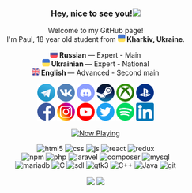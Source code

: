 <h3 align="center">Hey, nice to see you!<img src="https://raw.githubusercontent.com/MartinHeinz/MartinHeinz/master/wave.gif" width="36"/></h3>
<p align="center">Welcome to my GitHub page!<br>
    I'm Paul, 18 year old student from <a href="https://en.wikipedia.org/wiki/Kharkiv" target="_blank"><img         src="https://raw.githubusercontent.com/PAXANDDOS/PAXANDDOS/c61bd590fc67ecbafc2b30313790de34769c33ee/Profile/countries/svg/ukraine.svg" width="15"/></a><b> Kharkiv, Ukraine</b>.</p>
<p align="center">
    <a href="https://en.wikipedia.org/wiki/Russian_language" target="_blank"><img                                           src="https://raw.githubusercontent.com/PAXANDDOS/PAXANDDOS/27bf6323867e31e80d6414847d67a577b425dd21/Profile/countries/russia.svg" width="15"/></a><b> Russian </b>— Expert - Main<br>
    <a href="https://en.wikipedia.org/wiki/Ukrainian_language" target="_blank"><img                                           src="https://raw.githubusercontent.com/PAXANDDOS/PAXANDDOS/27bf6323867e31e80d6414847d67a577b425dd21/Profile/countries/ukraine.svg" width="15"/></a><b> Ukrainian </b>— Expert - National<br>
    <a href="https://en.wikipedia.org/wiki/English_language" target="_blank"><img                                           src="https://raw.githubusercontent.com/PAXANDDOS/PAXANDDOS/27bf6323867e31e80d6414847d67a577b425dd21/Profile/countries/united-kingdom.svg" width="15"/></a><b> English </b>— Advanced - Second main<br>
</p>
<p align="center">
    <a href="https://web.telegram.org/#/im?p=@paxanddos" target="_blank"><img                                           src="https://raw.githubusercontent.com/PAXANDDOS/PAXANDDOS/27bf6323867e31e80d6414847d67a577b425dd21/Profile/social/Telegram_logo.svg" width="36"/></a>
    <a href="https://vk.com/paxanddos" target="_blank"><img src="https://raw.githubusercontent.com/PAXANDDOS/PAXANDDOS/27bf6323867e31e80d6414847d67a577b425dd21/Profile/social/vk.svg" width="36"/></a>
    <a href="https://raw.githubusercontent.com/PAXANDDOS/PAXANDDOS/main/Profile/social/discordtag2.png" target="_blank"><img                                           src="https://raw.githubusercontent.com/PAXANDDOS/PAXANDDOS/3cabda7e2065d345068cdbe55c4cba5cbbb40f23/Profile/social/discord.svg" width="36"/></a>
    <a href="https://steamcommunity.com/id/paxanddos/" target="_blank"><img                                           src="https://raw.githubusercontent.com/PAXANDDOS/PAXANDDOS/27bf6323867e31e80d6414847d67a577b425dd21/Profile/social/Steam_icon_logo.svg" width="36"/></a>
    <a href="https://account.xbox.com/ru-ru/profile?gamertag=PAXANDDOS" target="_blank"><img                                           src="https://raw.githubusercontent.com/PAXANDDOS/PAXANDDOS/27bf6323867e31e80d6414847d67a577b425dd21/Profile/social/xbox.svg" width="36"/></a>
    <a href="https://my.playstation.com/profile/PAXANDDOS" target="_blank"><img                                           src="https://raw.githubusercontent.com/PAXANDDOS/PAXANDDOS/3cabda7e2065d345068cdbe55c4cba5cbbb40f23/Profile/social/playstation.svg" width="36"/></a><br>
    <a href="https://www.facebook.com/paxanddos/" target="_blank"><img                                           src="https://raw.githubusercontent.com/PAXANDDOS/PAXANDDOS/3cabda7e2065d345068cdbe55c4cba5cbbb40f23/Profile/social/facebook.svg" width="36"/></a>
    <a href="http://instagram.com/paxanddos" target="_blank"><img                                           src="https://raw.githubusercontent.com/PAXANDDOS/PAXANDDOS/3cabda7e2065d345068cdbe55c4cba5cbbb40f23/Profile/social/instagram.svg" width="36"/></a>
    <a href="https://www.youtube.com/channel/UCGYgeh073cBFOWAqhZa3iiQ" target="_blank"><img                                           src="https://raw.githubusercontent.com/PAXANDDOS/PAXANDDOS/3cabda7e2065d345068cdbe55c4cba5cbbb40f23/Profile/social/youtube.svg" width="36"/></a>
    <a href="https://twitter.com/PAXANDDOS" target="_blank"><img                                           src="https://raw.githubusercontent.com/PAXANDDOS/PAXANDDOS/3cabda7e2065d345068cdbe55c4cba5cbbb40f23/Profile/social/twitter.svg" width="36"/></a>
    <a href="https://open.spotify.com/user/5iayic05kooeth409rhjfyptw" target="_blank"><img                                           src="https://raw.githubusercontent.com/PAXANDDOS/PAXANDDOS/27bf6323867e31e80d6414847d67a577b425dd21/Profile/social/spotify.svg" width="36"/></a>
    <a href="https://www.linkedin.com/in/paul-litovka-61a5941b6" target="_blank"><img                                           src="https://raw.githubusercontent.com/PAXANDDOS/PAXANDDOS/e2620794cc5962a6a62fe2ca1a27ce21f195aa54/Profile/social/linkedin.svg" width="36"/></a>
</p>
<p align="center">
    <a href="https://open.spotify.com/user/5iayic05kooeth409rhjfyptw">
    <img src="https://spotify-natemoo.vercel.app/now-playing" width="360" alt="Now Playing">
    </a>
</p>
<p align="center">
    <img alt="html5" src="https://img.shields.io/badge/-HTML5-E34F26?style=flat-flat&logo=html5&logoColor=white" />
    <img alt="css" src="https://img.shields.io/badge/-CSS3-31A8FF?style=flat-flat&logo=css3&logoColor=white" />
    <img alt="js" src="https://img.shields.io/badge/-JavaScript-F7DF1E?style=flat-flat&logo=javascript&logoColor=black" />
    <img alt="react" src="https://img.shields.io/badge/-React-61DAFB?style=flat-flat&logo=react&logoColor=black" />
    <img alt="redux" src="https://img.shields.io/badge/-Redux-764ABC?style=flat-flat&logo=redux&logoColor=white" /><br/>
    <img alt="npm" src="https://img.shields.io/badge/-npm-CB3837?style=flat-flat&logo=npm&logoColor=white" />
    <img alt="php" src="https://img.shields.io/badge/-PHP-777BB4?style=flat-flat&logo=php&logoColor=white" />
    <img alt="laravel" src="https://img.shields.io/badge/-Laravel-FF2D20?style=flat-flat&logo=laravel&logoColor=white" />
    <img alt="composer" src="https://img.shields.io/badge/-Composer-885630?style=flat-flat&logo=composer&logoColor=white" />
    <img alt="mysql" src="https://img.shields.io/badge/-MySQL-4479A1?style=flat-flat&logo=mysql&logoColor=white" /><br/>
    <img alt="mariadb" src="https://img.shields.io/badge/-MariaDB-003545?style=flat-flat&logo=mariadb&logoColor=white" />
    <img alt="C" src="https://img.shields.io/badge/C-blue.svg?style=flat&logo=c&logoColor=white" />
    <img alt="sdl" src="https://img.shields.io/badge/-SDL-103255?style=flat-flat&logo=sdl&logoColor=white" />
    <img alt="gtk3" src="https://img.shields.io/badge/-GTK+3.0-e50000?style=flat-flat&logo=gtk+&logoColor=white" />
    <img alt="C++" src="https://img.shields.io/badge/C++-blue.svg?style=flat&logo=c%2B%2B" />
    <img alt="Java" src="https://img.shields.io/badge/-Java-e87000?style=flat-flat&logo=java&logoColor=white" /> 
    <img alt="git" src="https://img.shields.io/badge/-Git-F05032?style=flat-flat&logo=git&logoColor=white" />
</p>
<p align="center">
    <img align="center" src="https://github-readme-stats-mu-lime.vercel.app/api?username=paxanddos&show_icons=true&include_all_commits=true&theme=buefy" />
    <img align="center" src="https://github-readme-stats-mu-lime.vercel.app/api/top-langs/?username=paxanddos&layout=compact&theme=buefy" />
</p>
<p align="center">
    <!-- <a href="https://open.spotify.com/user/5iayic05kooeth409rhjfyptw"><img src="https://novatorem-paxanddos.vercel.app/api/spotify" alt="Now listening to" width="350" /></a>
</p> -->
